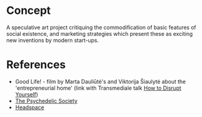 # Concept

A speculative art project critiquing the commodification of basic features of social existence, and marketing strategies which present these as exciting new inventions by modern start-ups.

# References

* Good Life! - film by Marta Dauliūtė's and Viktorija Šiaulytė about the 'entrepreneurial home' (link with Transmediale talk [How to Disrupt Yourself](https://2019.transmediale.de/content/how-to-disrupt-yourself-life-in-the-entrepreneurial-home))
* [The Psychedelic Society](https://psychedelicsociety.org.uk/)
* [Headspace](https://www.headspace.com/)
